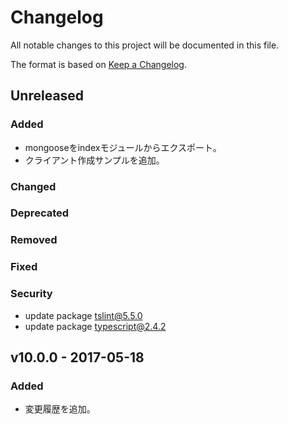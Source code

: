 # Changelog
All notable changes to this project will be documented in this file.

The format is based on [Keep a Changelog](http://keepachangelog.com/).

## Unreleased
### Added
- mongooseをindexモジュールからエクスポート。
- クライアント作成サンプルを追加。

### Changed

### Deprecated

### Removed

### Fixed

### Security
- update package [tslint@5.5.0](https://www.npmjs.com/package/tslint)
- update package [typescript@2.4.2](https://www.npmjs.com/package/typescript)

## v10.0.0 - 2017-05-18
### Added
- 変更履歴を追加。
